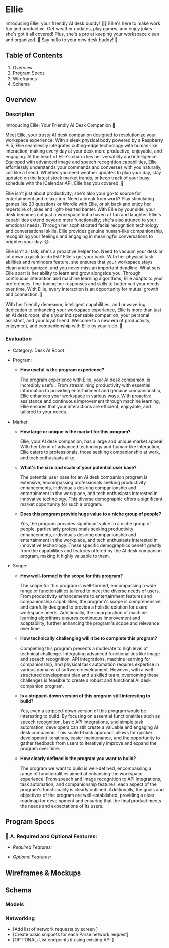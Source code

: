 # Ellie
Introducing Ellie, your friendly AI desk buddy! 🤖✨ Ellie's here to make work fun and productive. Get weather updates, play games, and enjoy jokes – she's got it all covered! Plus, she's a pro at keeping your workspace clean and organized. 🌟 Say hello to your new desk buddy! 🎉

## **Table of Contents**

1. Overview
2. Program Specs
3. Wireframes
4. Schema

## **Overview**

### **Description**

Introducing Ellie: Your Friendly AI Desk Companion 🤖

Meet Ellie, your trusty AI desk companion designed to revolutionize your workspace experience. With a sleek physical body powered by a Raspberry Pi 5, Ellie seamlessly integrates cutting-edge technology with human-like interaction, making every day at your desk more productive, enjoyable, and engaging. At the heart of Ellie's charm lies her versatility and intelligence. Equipped with advanced image and speech recognition capabilities, Ellie effortlessly understands your commands and converses with you naturally, just like a friend. Whether you need weather updates to plan your day, stay updated on the latest stock market trends, or keep track of your busy schedule with the iCalendar API, Ellie has you covered. 📅

Ellie isn't just about productivity; she's also your go-to source for entertainment and relaxation. Need a break from work? Play stimulating games like 20 questions or Wordle with Ellie, or sit back and enjoy her repertoire of jokes and light-hearted banter. With Ellie by your side, your desk becomes not just a workspace but a haven of fun and laughter. Ellie's capabilities extend beyond mere functionality; she's also attuned to your emotional needs. Through her sophisticated facial recognition technology and conversational skills, Ellie provides genuine human-like companionship, recognizing your feelings and engaging in meaningful conversations to brighten your day. 😄

Ellie isn't all talk; she's a proactive helper too. Need to vacuum your desk or jot down a quick to-do list? Ellie's got your back. With her physical task abilities and reminders feature, she ensures that your workspace stays clean and organized, and you never miss an important deadline. What sets Ellie apart is her ability to learn and grow alongside you. Through continuous interaction and machine learning algorithms, Ellie adapts to your preferences, fine-tuning her responses and skills to better suit your needs over time. With Ellie, every interaction is an opportunity for mutual growth and connection. 🌱

With her friendly demeanor, intelligent capabilities, and unwavering dedication to enhancing your workspace experience, Ellie is more than just an AI desk robot; she's your indispensable companion, your personal assistant, and your loyal friend. Welcome to a new era of productivity, enjoyment, and companionship with Ellie by your side. 🚀

### **Evaluation**

- Category:  Desk AI Robot
- Program:
    - **How useful is the program experience?**
        
        The program experience with Ellie, your AI desk companion, is incredibly useful. From streamlining productivity with essential information to providing entertainment and genuine companionship, Ellie enhances your workspace in various ways. With proactive assistance and continuous improvement through machine learning, Ellie ensures that your interactions are efficient, enjoyable, and tailored to your needs.
        
- Market:
    - **How large or unique is the market for this program?**
        
        Ellie, your AI desk companion, has a large and unique market appeal. With her blend of advanced technology and human-like interaction, Ellie caters to professionals, those seeking companionship at work, and tech enthusiasts alike.
        
    - **What's the size and scale of your potential user base?**
        
        The potential user base for an AI desk companion program is extensive, encompassing professionals seeking productivity enhancements, individuals desiring companionship and entertainment in the workplace, and tech enthusiasts interested in innovative technology. This diverse demographic offers a significant market opportunity for such a program.
        
    - **Does this program provide huge value to a niche group of people?**
        
        Yes, the program provides significant value to a niche group of people, particularly professionals seeking productivity enhancements, individuals desiring companionship and entertainment in the workplace, and tech enthusiasts interested in innovative technology. These specific demographics benefit greatly from the capabilities and features offered by the AI desk companion program, making it highly valuable to them.    
        
- Scope:
    - **How well-formed is the scope for this program?**
        
        The scope for this program is well-formed, encompassing a wide range of functionalities tailored to meet the diverse needs of users. From productivity enhancements to entertainment features and companionship capabilities, the program's scope is comprehensive and carefully designed to provide a holistic solution for users' workspace needs. Additionally, the incorporation of machine learning algorithms ensures continuous improvement and adaptability, further enhancing the program's scope and relevance over time.
        
    - **How technically challenging will it be to complete this program?**
        
        Completing this program presents a moderate to high level of technical challenge. Integrating advanced functionalities like image and speech recognition, API integrations, machine learning for companionship, and physical task automation requires expertise in various domains of software development. However, with a well-structured development plan and a skilled team, overcoming these challenges is feasible to create a robust and functional AI desk companion program.
        
    - **Is a stripped-down version of this program still interesting to build?**
        
        Yes, even a stripped-down version of this program would be interesting to build. By focusing on essential functionalities such as speech recognition, basic API integrations, and simple task automation, developers can still create a valuable and engaging AI desk companion. This scaled-back approach allows for quicker development iterations, easier maintenance, and the opportunity to gather feedback from users to iteratively improve and expand the program over time.
        
    - **How clearly defined is the program you want to build?**
        
        The program we want to build is well-defined, encompassing a range of functionalities aimed at enhancing the workspace experience. From speech and image recognition to API integrations, task automation, and companionship features, each aspect of the program's functionality is clearly outlined. Additionally, the goals and objectives of the program are well-established, providing a clear roadmap for development and ensuring that the final product meets the needs and expectations of its users.

## **Program Specs**

### 🎯 **A. Required and Optional Features:**

- *Required Features:*

- *Optional Features:*

## **Wireframes & Mockups**

## **Schema**

### **Models**

### **Networking**

- [Add list of network requests by screen ]
- [Create basic snippets for each Parse network request]
- [OPTIONAL: List endpoints if using existing API ]
